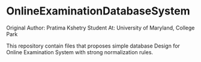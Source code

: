 # OnlineExaminationDatabaseSystem

Original Author: Pratima Kshetry
Student At: University of Maryland, College Park
 
This repository contain files that proposes simple database Design for Online Examination System with strong normalization rules.

